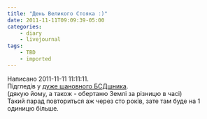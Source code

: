 ```yaml
---
title: "День Великого Стояка :)"
date: 2011-11-11T09:09:39-05:00
categories:
    - diary
    - livejournal
tags:
    - TBD
    - imported
---
```


Написано 2011-11-11 11:11:11.  
Підгледів у [дуже шановного БСДшника](http://bochafreebsd.livejournal.com/391025.html).  
(дякую йому, а також - обертаню Землі за різницю в часі)  
Такий парад повториться аж через сто років, зате там буде на 1 одиницю більше.